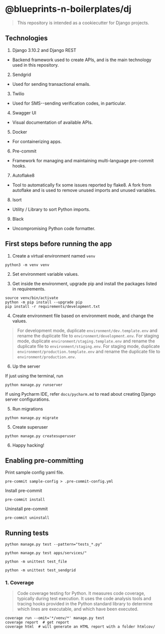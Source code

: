 # @blueprints-n-boilerplates/dj

> This repository is intended as a cookiecutter for Django projects.


## Technologies


1. Django 3.10.2 and Django REST

- Backend framework used to create APIs, and is the main technology used in this repository.

2. Sendgrid

- Used for sending transactional emails.

3. Twilio

- Used for SMS--sending verification codes, in particular.

4. Swagger UI

- Visual documentation of available APIs.

5. Docker

- For containerizing apps.

6. Pre-commit

- Framework for managing and maintaining multi-language pre-commit hooks.

7. Autoflake8

- Tool to automatically fix some issues reported by flake8. A fork from autoflake and is used to remove unused imports and unused variables.

8. Isort

- Utility / Library to sort Python imports.

9. Black

- Uncompromising Python code formatter.



## First steps before running the app

1. Create a virtual environment named `venv`

```shell
python3 -m venv venv
```

2. Set environment variable values.



3. Get inside the environment, upgrade pip and install the packages listed in requirements.

```shell
source venv/bin/activate
python -m pip install --upgrade pip
pip install -r requirements/development.txt
```

4. Create environment file based on environment mode, and change the values.

> For development mode, duplicate `environment/dev.template.env` and rename the duplicate file
to `environment/development.env`. 
> For staging mode, duplicate `environment/staging.template.env` and rename the
duplicate file to `environment/staging.env`. 
> For staging mode, duplicate `environment/production.template.env` and
rename the duplicate file to `environment/production.env`.

6. Up the server

If just using the terminal, run

```shell
python manage.py runserver
```

If using Pycharm IDE, refer `docs/pycharm.md` to read about creating Django server configurations.

5. Run migrations

```shell
python manage.py migrate
```

5. Create superuser

```shell
python manage.py createsuperuser
```

6. Happy hacking!


## Enabling pre-committing

Print sample config yaml file.

```shell
pre-commit sample-config > .pre-commit-config.yml
```

Install pre-commit

```shell
pre-commit install
```

Uninstall pre-commit

```shell
pre-commit uninstall
```


## Running tests

```shell
python manage.py test --pattern="tests_*.py"
```

```shell
python manage.py test apps/services/"
```

```shell
python -m unittest test_file
```

```shell
python -m unittest test_sendgrid
```

### 1. Coverage

> Code coverage testing for Python.
> It measures code coverage, typically during test execution. 
> It uses the code analysis tools and tracing hooks provided in the Python standard library to determine which lines 
> are executable, and which have been executed.
> 

```shell
coverage run --omit='*/venv/*' manage.py test
coverage report  # get report
coverage html  # will generate an HTML report with a folder htmlcov/
```